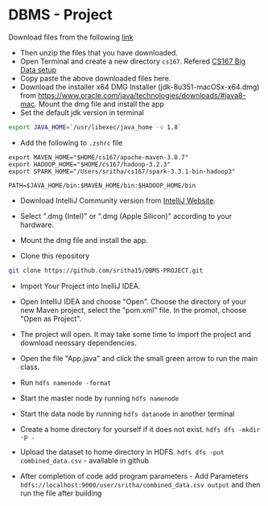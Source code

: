 # DBMS - Project 

Download files from the following [link](https://drive.google.com/file/d/11zlcGqaQO-SUN9Qbffju4woRL9nqb2AT/view?usp=share_link)

- Then unzip the files that you have downloaded.
- Open Terminal and create a new directory `cs167`. Refered [CS167 Big Data setup](http://github.com/aseldawy/CS167/blob/master/Labs/Lab1/CS167-Lab1.md)
- Copy paste the above downloaded files here. 
- Download the installer x64 DMG Installer (jdk-8u351-macOSx-x64.dmg) from https://www.oracle.com/java/technologies/downloads/#java8-mac. Mount the dmg file and install the app
- Set the default jdk version in terminal 
```sh
export JAVA_HOME=`/usr/libexec/java_home -v 1.8`
```
- Add the following to `.zshrc` file 
```
export MAVEN_HOME="$HOME/cs167/apache-maven-3.8.7"
export HADOOP_HOME="$HOME/cs167/hadoop-3.2.3"
export SPARK_HOME="/Users/sritha/cs167/spark-3.3.1-bin-hadoop3"

PATH=$JAVA_HOME/bin:$MAVEN_HOME/bin:$HADOOP_HOME/bin
```
- Download IntelliJ Community version from [IntelliJ Website](https://www.jetbrains.com/idea/download/#section=mac). 
- Select ".dmg (Intel)" or ".dmg (Apple Silicon)" according to your hardware.
- Mount the dmg file and install the app.

- Clone this repository 
```sh
git clone https://github.com/sritha15/DBMS-PROJECT.git
```

- Import Your Project into InelliJ IDEA. 
- Open IntelliJ IDEA and choose "Open". Choose the directory of your new Maven project, select the "pom.xml" file. In the promot, choose "Open as Project". 
- The project will open. It may take some time to import the project and download neessary dependencies. 
- Open the file "App.java" and click the small green arrow to run the main class.
- Run `hdfs namenode -format`
- Start the master node by running `hdfs namenode`
- Start the data node by running `hdfs datanode` in another terminal 
- Create a home directory for yourself if it does not exist. `hdfs dfs -mkdir -p .`
- Upload the dataset to home directory in HDFS. `hdfs dfs -put combined_data.csv` - available in github

- After completion of code add program parameters - Add Parameters `hdfs://localhost:9000/user/sritha/combined_data.csv output` and then run the file after building 



